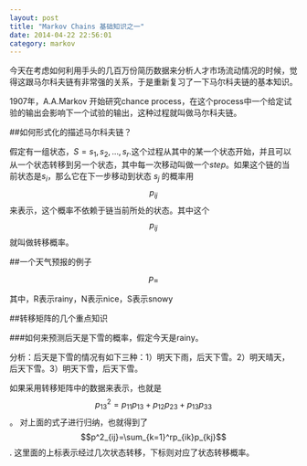 ```yaml
---
layout: post
title: "Markov Chains 基础知识之一"
date: 2014-04-22 22:56:01
category: markov
---
```


今天在考虑如何利用手头的几百万份简历数据来分析人才市场流动情况的时候，觉得这跟马尔科夫链有非常强的关系，于是重新复习了一下马尔科夫链的基本知识。

1907年，A.A.Markov 开始研究chance process，在这个process中一个给定试验的输出会影响下一个试验的输出，这种过程就叫做马尔科夫链。

##如何形式化的描述马尔科夫链？

假定有一组状态，$S = {s_1, s_2, \dots, s_r}$.这个过程从其中的某一个状态开始，并且可以从一个状态转移到另一个状态，其中每一次移动叫做一个$step$。如果这个链的当前状态是$s_i$，那么它在下一步移动到状态 $s_j$ 的概率用 $$p_{ij}$$ 来表示，这个概率不依赖于链当前所处的状态。其中这个$$p_{ij}$$ 就叫做转移概率。

##一个天气预报的例子

$$
P = 
$$

其中，R表示rainy，N表示nice，S表示snowy

##转移矩阵的几个重点知识

###如何来预测后天是下雪的概率，假定今天是rainy。

分析：后天是下雪的情况有如下三种：1）明天下雨，后天下雪。2）明天晴天，后天下雪。3）明天下雪，后天下雪。

如果采用转移矩阵中的数据来表示，也就是$$p^2_{13}=p_{11}p_{13}+p_{12}p_{23}+p_{13}p_{33}$$。
对上面的式子进行归纳，也就得到了$$p^2_{ij}=\sum_{k=1}^rp_{ik}p_{kj}$$.
这里面的上标表示经过几次状态转移，下标则对应了状态转移概率。












